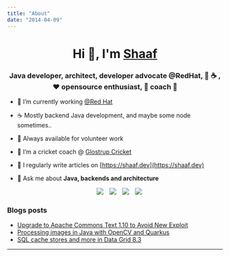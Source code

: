 ```yaml
---
title: "About"
date: "2014-04-09"
---
```

<h1 align="center">Hi 👋, I'm <a href="https://shaaf.dev" target="blank">
Shaaf</a></h1>
<h3 align="center">Java developer, architect, developer advocate @RedHat, 🐧 ☕️ , ❤️ opensource enthusiast, 🏏 coach 🧢</h3>


- 🔭 I’m currently working <a href="https://www.redhat.com/jobs" target="blank">@Red Hat</a>

- ☕️ Mostly backend Java development, and maybe some node sometimes.. 

- 🌱 Always available for volunteer work

- 🤝 I’m a cricket coach @ <a href="https://www.facebook.com/groups/3278646455737586" target="blank">Glostrup Cricket</a>

- 📝 I regularly write articles on [https://shaaf.dev](https://shaaf.dev)

- 💬 Ask me about **Java, backends and architecture**

<p align="center">

 <div align="center"  class="icons-social" style="margin-left: 10px;">
        <a style="margin-left: 10px;"  target="_blank" href="https://www.linkedin.com/in/shaaf/">
			<img src="https://img.icons8.com/doodle/40/000000/linkedin--v2.png"></a>
        <a style="margin-left: 10px;" target="_blank" href="https://github.com/sshaaf">
		    <img src="https://img.icons8.com/doodle/40/000000/github--v1.png"></a>
		<a style="margin-left: 10px;" target="_blank" href="https://fosstodon.org/@shaaf">
				<img src="https://img.icons8.com/external-tal-revivo-filled-tal-revivo/40/null/external-mastodon-is-an-online-self-hosted-social-media-and-social-networking-service-logo-filled-tal-revivo.png" ></a>        
		<a style="margin-left: 10px;" target="_blank" href="https://twitter.com/syshaaf">
			<img src="https://img.icons8.com/doodle/1x/twitter-squared--v2.png" ></a>
      </div>

</p>

### Blogs posts

<!-- BLOG-POST-LIST:START -->
- [Upgrade to Apache Commons Text 1.10 to Avoid New Exploit](https://www.infoq.com/news/2022/11/apache-commons-vulnerability)
- [Processing images in Java with OpenCV and Quarkus](https://shaaf.dev/post/2022-04-11-processing-images-in-java-with-opencv-and-quarkus/)
- [SQL cache stores and more in Data Grid 8.3](https://shaaf.dev/post/2022-02-24-sql-cache-stores-and-more-data-grid-83/)
<!-- BLOG-POST-LIST:END -->

---
